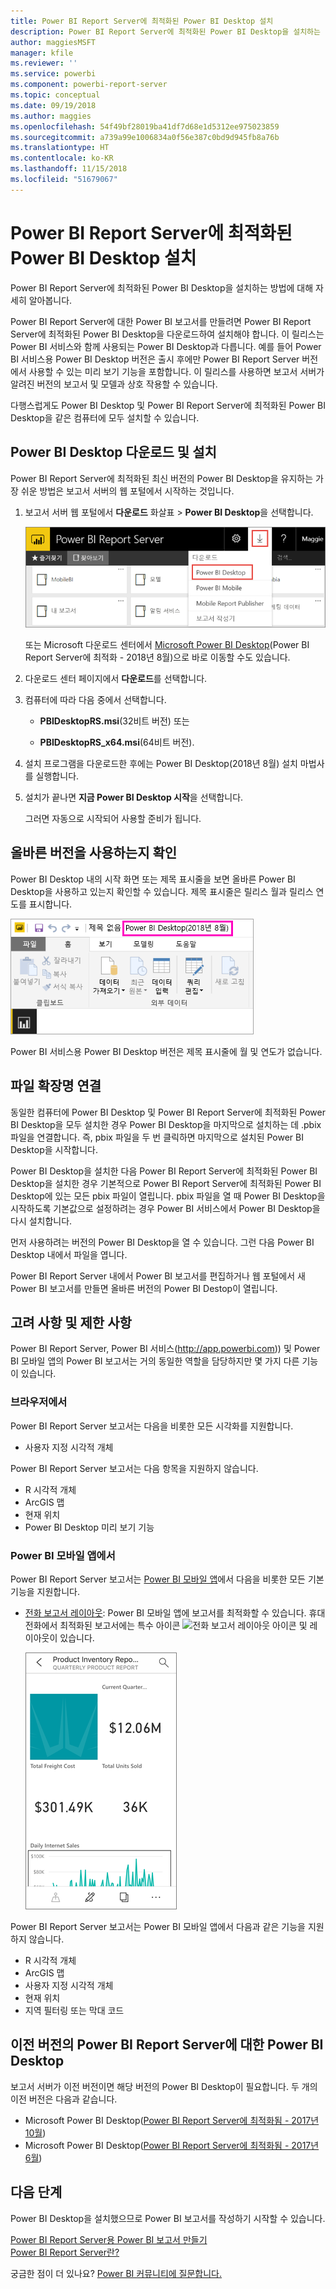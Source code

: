 ```yaml
---
title: Power BI Report Server에 최적화된 Power BI Desktop 설치
description: Power BI Report Server에 최적화된 Power BI Desktop을 설치하는 방법에 대한 자세한 내용
author: maggiesMSFT
manager: kfile
ms.reviewer: ''
ms.service: powerbi
ms.component: powerbi-report-server
ms.topic: conceptual
ms.date: 09/19/2018
ms.author: maggies
ms.openlocfilehash: 54f49bf28019ba41df7d68e1d5312ee975023859
ms.sourcegitcommit: a739a99e1006834a0f56e387c0bd9d945fb8a76b
ms.translationtype: HT
ms.contentlocale: ko-KR
ms.lasthandoff: 11/15/2018
ms.locfileid: "51679067"
---
```

# <a name="install-power-bi-desktop-optimized-for-power-bi-report-server"></a>Power BI Report Server에 최적화된 Power BI Desktop 설치
Power BI Report Server에 최적화된 Power BI Desktop을 설치하는 방법에 대해 자세히 알아봅니다.

Power BI Report Server에 대한 Power BI 보고서를 만들려면 Power BI Report Server에 최적화된 Power BI Desktop을 다운로드하여 설치해야 합니다. 이 릴리스는 Power BI 서비스와 함께 사용되는 Power BI Desktop과 다릅니다. 예를 들어 Power BI 서비스용 Power BI Desktop 버전은 출시 후에만 Power BI Report Server 버전에서 사용할 수 있는 미리 보기 기능을 포함합니다. 이 릴리스를 사용하면 보고서 서버가 알려진 버전의 보고서 및 모델과 상호 작용할 수 있습니다. 

다행스럽게도 Power BI Desktop 및 Power BI Report Server에 최적화된 Power BI Desktop을 같은 컴퓨터에 모두 설치할 수 있습니다.

## <a name="download-and-install-power-bi-desktop"></a>Power BI Desktop 다운로드 및 설치

Power BI Report Server에 최적화된 최신 버전의 Power BI Desktop을 유지하는 가장 쉬운 방법은 보고서 서버의 웹 포털에서 시작하는 것입니다.

1. 보고서 서버 웹 포털에서 **다운로드** 화살표 > **Power BI Desktop**을 선택합니다.

    ![웹 포털에서 Power BI Desktop 다운로드](media/install-powerbi-desktop/report-server-download-web-portal.png)

    또는 Microsoft 다운로드 센터에서 [Microsoft Power BI Desktop](https://www.microsoft.com/download/details.aspx?id=57271)(Power BI Report Server에 최적화 - 2018년 8월)으로 바로 이동할 수도 있습니다.

2. 다운로드 센터 페이지에서 **다운로드**를 선택합니다.

3. 컴퓨터에 따라 다음 중에서 선택합니다. 

    - **PBIDesktopRS.msi**(32비트 버전) 또는

    - **PBIDesktopRS_x64.msi**(64비트 버전).

1. 설치 프로그램을 다운로드한 후에는 Power BI Desktop(2018년 8월) 설치 마법사를 실행합니다.

2. 설치가 끝나면 **지금 Power BI Desktop 시작**을 선택합니다.
   
    그러면 자동으로 시작되어 사용할 준비가 됩니다.

## <a name="verify-you-are-using-the-correct-version"></a>올바른 버전을 사용하는지 확인
Power BI Desktop 내의 시작 화면 또는 제목 표시줄을 보면 올바른 Power BI Desktop을 사용하고 있는지 확인할 수 있습니다. 제목 표시줄은 릴리스 월과 릴리스 연도를 표시합니다.

![Power BI Report Server에 최적화된 Power BI Desktop의 제목 표시줄](media/install-powerbi-desktop/power-bi-report-server-desktop-august-2018.png)

Power BI 서비스용 Power BI Desktop 버전은 제목 표시줄에 월 및 연도가 없습니다.

## <a name="file-extension-association"></a>파일 확장명 연결
동일한 컴퓨터에 Power BI Desktop 및 Power BI Report Server에 최적화된 Power BI Desktop을 모두 설치한 경우 Power BI Desktop을 마지막으로 설치하는 데 .pbix 파일을 연결합니다. 즉, pbix 파일을 두 번 클릭하면 마지막으로 설치된 Power BI Desktop을 시작합니다.

Power BI Desktop을 설치한 다음 Power BI Report Server에 최적화된 Power BI Desktop을 설치한 경우 기본적으로 Power BI Report Server에 최적화된 Power BI Desktop에 있는 모든 pbix 파일이 열립니다. pbix 파일을 열 때 Power BI Desktop을 시작하도록 기본값으로 설정하려는 경우 Power BI 서비스에서 Power BI Desktop을 다시 설치합니다.

먼저 사용하려는 버전의 Power BI Desktop을 열 수 있습니다. 그런 다음 Power BI Desktop 내에서 파일을 엽니다.

Power BI Report Server 내에서 Power BI 보고서를 편집하거나 웹 포털에서 새 Power BI 보고서를 만들면 올바른 버전의 Power BI Destop이 열립니다.

## <a name="considerations-and-limitations"></a>고려 사항 및 제한 사항
Power BI Report Server, Power BI 서비스(http://app.powerbi.com)) 및 Power BI 모바일 앱의 Power BI 보고서는 거의 동일한 역할을 담당하지만 몇 가지 다른 기능이 있습니다.

### <a name="in-a-browser"></a>브라우저에서
Power BI Report Server 보고서는 다음을 비롯한 모든 시각화를 지원합니다.

* 사용자 지정 시각적 개체

Power BI Report Server 보고서는 다음 항목을 지원하지 않습니다.

* R 시각적 개체
* ArcGIS 맵
* 현재 위치
* Power BI Desktop 미리 보기 기능

### <a name="in-the-power-bi-mobile-apps"></a>Power BI 모바일 앱에서
Power BI Report Server 보고서는 [Power BI 모바일 앱](../consumer/mobile/mobile-apps-for-mobile-devices.md)에서 다음을 비롯한 모든 기본 기능을 지원합니다.

* [전화 보고서 레이아웃](../desktop-create-phone-report.md): Power BI 모바일 앱에 보고서를 최적화할 수 있습니다. 휴대전화에서 최적화된 보고서에는 특수 아이콘 ![전화 보고서 레이아웃 아이콘](media/install-powerbi-desktop/power-bi-rs-mobile-optimized-icon.png) 및 레이아웃이 있습니다.
  
    ![휴대폰에 최적화된 보고서](media/install-powerbi-desktop/power-bi-rs-mobile-optimized-report.png)

Power BI Report Server 보고서는 Power BI 모바일 앱에서 다음과 같은 기능을 지원하지 않습니다.

* R 시각적 개체
* ArcGIS 맵
* 사용자 지정 시각적 개체
* 현재 위치
* 지역 필터링 또는 막대 코드

## <a name="power-bi-desktop-for-earlier-versions-of-power-bi-report-server"></a>이전 버전의 Power BI Report Server에 대한 Power BI Desktop

보고서 서버가 이전 버전이면 해당 버전의 Power BI Desktop이 필요합니다. 두 개의 이전 버전은 다음과 같습니다.

- Microsoft Power BI Desktop([Power BI Report Server에 최적화됨 - 2017년 10월](https://www.microsoft.com/download/details.aspx?id=56136))
- Microsoft Power BI Desktop([Power BI Report Server에 최적화됨 - 2017년 6월](https://www.microsoft.com/download/details.aspx?id=55330))

## <a name="next-steps"></a>다음 단계
Power BI Desktop을 설치했으므로 Power BI 보고서를 작성하기 시작할 수 있습니다.

[Power BI Report Server용 Power BI 보고서 만들기](quickstart-create-powerbi-report.md)  
[Power BI Report Server란?](get-started.md)

궁금한 점이 더 있나요? [Power BI 커뮤니티에 질문합니다.](https://community.powerbi.com/)

